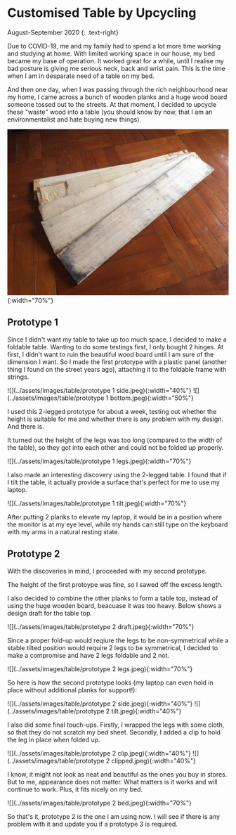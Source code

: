 # Customised Table by Upcycling
August-September 2020 
{: .text-right}

Due to COVID-19, me and my family had to spend a lot more time working and studying at home. With limited working space in our house, my bed became my base of operation. It worked great for a while, until I realise my bad posture is giving me serious neck, back and wrist pain. This is the time when I am in desparate need of a table on my bed. 

And then one day, when I was passing through the rich neighbourhood near my home, I came across a bunch of wooden planks and a huge wood board someone tossed out to the streets. At that moment, I decided to upcycle these "waste" wood into a table (you should know by now, that I am an environmentalist and hate buying new things).

![](../assets/images/table/planks.jpeg){:width="70%"}

## Prototype 1

Since I didn't want my table to take up too much space, I decided to make a foldable table. Wanting to do some testings first, I only bought 2 hinges. At first, I didn't want to ruin the beautiful wood board until I am sure of the dimension I want. So I made the first prototype with a plastic panel (another thing I found on the street years ago), attaching it to the foldable frame with strings. 

![](../assets/images/table/prototype 1 side.jpeg){:width="40%"}
![](../assets/images/table/prototype 1 bottom.jpeg){:width="50%"}

I used this 2-legged prototype for about a week, testing out whether the height is suitable for me and whether there is any problem with my design. And there is. 

It turned out the height of the legs was too long (compared to the width of the table), so they got into each other and could not be folded up properly. 

![](../assets/images/table/prototype 1 legs.jpeg){:width="70%"}

I also made an interesting discovery using the 2-legged table. I found that if I tilt the table, it actually provide a surface that's perfect for me to use my laptop. 

![](../assets/images/table/prototype 1 tilt.jpeg){:width="70%"}

After putting 2 planks to elevate my laptop, it would be in a position where the monitor is at my eye level, while my hands can still type on the keyboard with my arms in a natural resting state. 

## Prototype 2

With the discoveries in mind, I proceeded with my second prototype. 

The height of the first protoype was fine, so I sawed off the excess length. 

I also decided to combine the other planks to form a table top, instead of using the huge wooden board, beacuase it was too heavy. Below shows a design draft for the table top. 

![](../assets/images/table/prototype 2 draft.jpeg){:width="70%"}

Since a proper fold-up would reqiure the legs to be non-symmetrical while a stable tilted position would require 2 legs to be symmetrical, I decided to make a compromise and have 2 legs foldable and 2 not. 

![](../assets/images/table/prototype 2 legs.jpeg){:width="70%"}

So here is how the second prototype looks (my laptop can even hold in place without additional planks for support!):

![](../assets/images/table/prototype 2 side.jpeg){:width="40%"}
![](../assets/images/table/prototype 2 tilt.jpeg){:width="40%"}

I also did some final touch-ups. Firstly, I wrapped the legs with some cloth, so that they do not scratch my bed sheet. Secondly, I added a clip to hold the leg in place when folded up. 

![](../assets/images/table/prototype 2 clip.jpeg){:width="40%"}
![](../assets/images/table/prototype 2 clipped.jpeg){:width="40%"}

I know, it might not look as neat and beautiful as the ones you buy in stores. But to me, appearance does not matter. What matters is it works and will continue to work. Plus, it fits nicely on my bed. 

![](../assets/images/table/prototype 2 bed.jpeg){:width="70%"}

So that's it, prototype 2 is the one I am using now. I will see if there is any problem with it and update you if a prototype 3 is required. 



